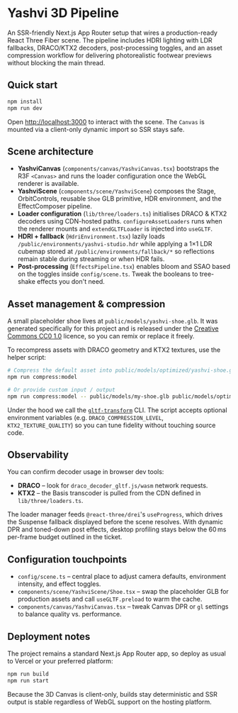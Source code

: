 # Yashvi 3D Pipeline

An SSR-friendly Next.js App Router setup that wires a production-ready React Three Fiber scene. The pipeline includes HDRI lighting with LDR fallbacks, DRACO/KTX2 decoders, post-processing toggles, and an asset compression workflow for delivering photorealistic footwear previews without blocking the main thread.

## Quick start

```bash
npm install
npm run dev
```

Open [http://localhost:3000](http://localhost:3000) to interact with the scene. The `Canvas` is mounted via a client-only dynamic import so SSR stays safe.

## Scene architecture

- **YashviCanvas** (`components/canvas/YashviCanvas.tsx`) bootstraps the R3F `<Canvas>` and runs the loader configuration once the WebGL renderer is available.
- **YashviScene** (`components/scene/YashviScene`) composes the Stage, OrbitControls, reusable `Shoe` GLB primitive, HDR environment, and the EffectComposer pipeline.
- **Loader configuration** (`lib/three/loaders.ts`) initialises DRACO & KTX2 decoders using CDN-hosted paths. `configureAssetLoaders` runs when the renderer mounts and `extendGLTFLoader` is injected into `useGLTF`.
- **HDRI + fallback** (`HdriEnvironment.tsx`) lazily loads `/public/environments/yashvi-studio.hdr` while applying a 1×1 LDR cubemap stored at `/public/environments/fallback/*` so reflections remain stable during streaming or when HDR fails.
- **Post-processing** (`EffectsPipeline.tsx`) enables bloom and SSAO based on the toggles inside `config/scene.ts`. Tweak the booleans to tree-shake effects you don't need.

## Asset management & compression

A small placeholder shoe lives at `public/models/yashvi-shoe.glb`. It was generated specifically for this project and is released under the [Creative Commons CC0 1.0](https://creativecommons.org/publicdomain/zero/1.0/) licence, so you can remix or replace it freely.

To recompress assets with DRACO geometry and KTX2 textures, use the helper script:

```bash
# Compress the default asset into public/models/optimized/yashvi-shoe.glb
npm run compress:model

# Or provide custom input / output
npm run compress:model -- public/models/my-shoe.glb public/models/optimized
```

Under the hood we call the [`gltf-transform`](https://gltf-transform.donmccurdy.com/) CLI. The script accepts optional environment variables (e.g. `DRACO_COMPRESSION_LEVEL`, `KTX2_TEXTURE_QUALITY`) so you can tune fidelity without touching source code.

## Observability

You can confirm decoder usage in browser dev tools:

- **DRACO** – look for `draco_decoder_gltf.js/wasm` network requests.
- **KTX2** – the Basis transcoder is pulled from the CDN defined in `lib/three/loaders.ts`.

The loader manager feeds `@react-three/drei`'s `useProgress`, which drives the Suspense fallback displayed before the scene resolves. With dynamic DPR and toned-down post effects, desktop profiling stays below the 60 ms per-frame budget outlined in the ticket.

## Configuration touchpoints

- `config/scene.ts` – central place to adjust camera defaults, environment intensity, and effect toggles.
- `components/scene/YashviScene/Shoe.tsx` – swap the placeholder GLB for production assets and call `useGLTF.preload` to warm the cache.
- `components/canvas/YashviCanvas.tsx` – tweak Canvas DPR or `gl` settings to balance quality vs. performance.

## Deployment notes

The project remains a standard Next.js App Router app, so deploy as usual to Vercel or your preferred platform:

```bash
npm run build
npm run start
```

Because the 3D Canvas is client-only, builds stay deterministic and SSR output is stable regardless of WebGL support on the hosting platform.
